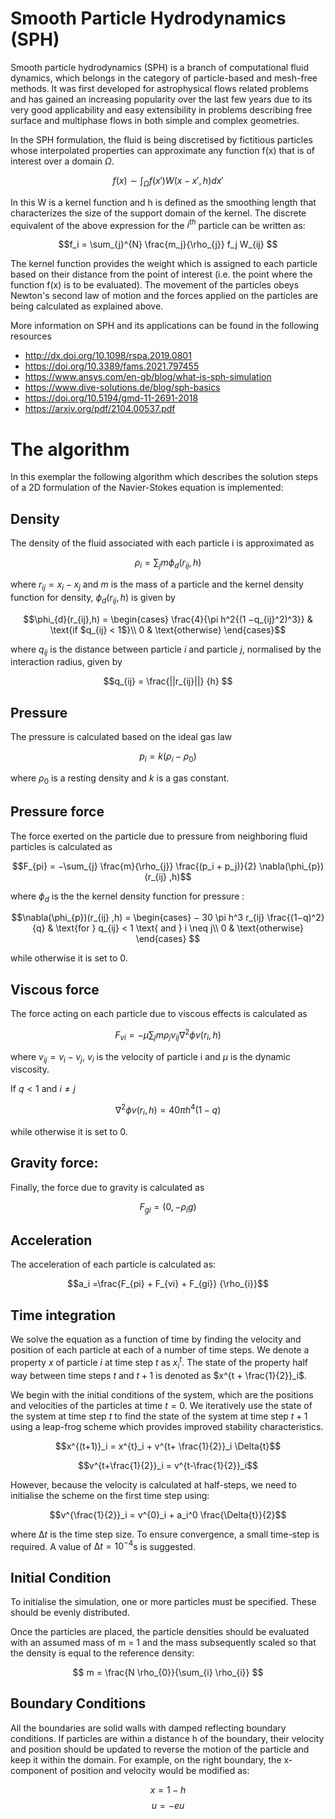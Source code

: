 # Smooth Particle Hydrodynamics (SPH)
Smooth particle hydrodynamics (SPH) is a branch of computational fluid dynamics, which belongs in the category of particle-based and mesh-free methods. It was first developed for astrophysical flows related problems and has gained an increasing popularity over the last few years due to its very good applicability and easy extensibility in problems describing free surface and multiphase flows in both simple and complex geometries.

In the SPH formulation, the fluid is being discretised by fictitious particles whose interpolated properties can approximate any function f(x) that is of interest over a domain $\Omega$.


$$f(x) \sim \int_{\Omega} f(x')W(x-x',h)dx'$$


In this  W is a kernel function and h is defined as the smoothing length that characterizes the size of the support domain of the kernel. The discrete equivalent of the above expression for the $i^{th}$ particle can be written as:

$$f_i = \sum_{j}^{N} \frac{m_j}{\rho_{j}} f_j W_{ij} $$

The kernel function provides the weight which is assigned to each particle based on their distance from the point of interest (i.e. the point where the function f(x) is to be evaluated). The movement of the particles obeys Newton's second law of motion and the forces applied on the particles are being calculated as explained above.

More information on SPH and its applications can be found in the following resources

- http://dx.doi.org/10.1098/rspa.2019.0801
- https://doi.org/10.3389/fams.2021.797455
- https://www.ansys.com/en-gb/blog/what-is-sph-simulation
- https://www.dive-solutions.de/blog/sph-basics
- https://doi.org/10.5194/gmd-11-2691-2018
- https://arxiv.org/pdf/2104.00537.pdf

# The algorithm
In this exemplar the following algorithm which describes the solution steps of a 2D formulation of the Navier-Stokes equation is implemented:

## Density 

The density of the fluid associated with each particle i is approximated as

$$\rho_i = \sum_{j} m \phi_d(r_{ij} ,h)  $$

where $r_{ij} = x_{i} −x_{j}$ and $m$ is the mass of a particle and the kernel density function for density, $\phi_{d}(r_{ij},h)$ is given by 

$$\phi_{d}(r_{ij},h) = \begin{cases}
\frac{4}{\pi h^2{(1 −q_{ij}^2)^3}} & \text{if $q_{ij} < 1$}\\
0 & \text{otherwise} 
\end{cases}$$

where $q_{ij}$ is the distance between particle $i$ and particle $j$, normalised by the interaction radius, given by

$$q_{ij} = \frac{||r_{ij}||} {h} $$
 
## Pressure

The pressure is calculated based on the ideal gas law

$$p_i = k(\rho_{i} −\rho_{0})$$

where $\rho_{0}$ is a resting density and $k$ is a gas constant.


## Pressure force

The force exerted on the particle due to pressure from neighboring fluid particles is calculated as

$$F_{pi} = −\sum_{j} \frac{m}{\rho_{j}} \frac{(p_i + p_j)}{2} \nabla(\phi_{p})(r_{ij} ,h)$$ 

where $\phi_d$ is the the kernel density function for pressure :

$$\nabla(\phi_{p})(r_{ij} ,h) = \begin{cases}
− 30 \pi h^3 r_{ij} \frac{(1−q)^2}{q} & \text{for } q_{ij} < 1 \text{ and } i \neq j\\
0 & \text{otherwise}
\end{cases}
$$

while otherwise it is set to 0.

## Viscous force

The force acting on each particle due to viscous effects is calculated as

$$F_{vi} = −\mu \sum_{j} m\rho_{j} v_{ij} \nabla^{2} \phi v(r_i,h)$$

where $v_{ij} = v_i −v_j$, $v_{i}$ is the velocity of particle i and $\mu$ is the dynamic viscosity.

If $q \lt 1$ and $i \neq j$

$$\nabla^{2} \phi v(r_i,h) = 40 \pi h^4 (1 −q)$$

while otherwise it is set to 0.

## Gravity force: 

Finally, the force due to gravity is calculated as

$$F_{gi} = (0, −\rho_{i}g)$$

## Acceleration

The acceleration of each particle is calculated as:

$$a_i =\frac{F_{pi} + F_{vi} + F_{gi}} {\rho_{i}}$$

## Time integration

We solve the equation as a function of time by finding the velocity and position of each particle at each of a number of time steps. We denote a property $x$ of particle $i$ at time step $t$ as $x^{t}_i$. The state of the property half way between time steps $t$ and $t + 1$ is denoted as $x^{t + \frac{1}{2}}_i$.

We begin with the initial conditions of the system, which are the positions and velocities of the particles at time $t = 0$. We iteratively use the state of the system at time step $t$ to find the state of the system at time step $t + 1$ using a leap-frog scheme which provides improved stability characteristics.


$$x^{(t+1)}_i = x^{t}_i + v^{t+ \frac{1}{2}}_i \Delta{t}$$

$$v^{t+\frac{1}{2}}_i = v^{t-\frac{1}{2}}_i$$


However, because the velocity is calculated at half-steps, we need to initialise the scheme on the first time step using:

$$v^{\frac{1}{2}}_i = v^{0}_i + a_i^0 \frac{\Delta{t}}{2}$$

where $∆t$ is the time step size. To ensure convergence, a small time-step is required. A value of $∆t = 10^{−4}$s is suggested.


## Initial Condition

To initialise the simulation, one or more particles must be specified. These should be evenly distributed. 

Once the particles are placed, the particle densities should be evaluated with an assumed mass of m = 1 and the mass subsequently scaled so that the density is equal to the reference density:

$$ m = \frac{N \rho_{0}}{\sum_{i} \rho_{i}} $$

##  Boundary Conditions
All the boundaries are solid walls with damped reflecting boundary conditions. If particles are within a distance h of the boundary, their velocity and position should be updated to reverse the motion of the particle and keep it within the domain. For example, on the right boundary, the x-component of position and velocity would be modified as:

$$ x  = 1 - h $$
$$ u  = - eu $$ 